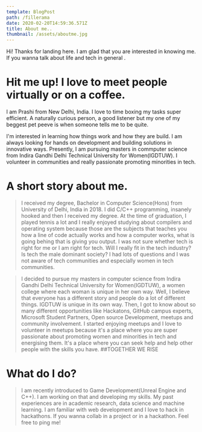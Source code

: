 ```yaml
---
template: BlogPost
path: /fillerama
date: 2020-02-20T14:59:36.571Z
title: About me..
thumbnail: /assets/aboutme.jpg
---
```


Hi! Thanks for landing here. I am glad that you are interested in knowing me.
If you wanna talk about life and tech in general .
# Hit me up! I love to meet people virtually or on a coffee.

I am Prashi from New Delhi, India. I love to time boxing my tasks super efficient. A naturally curious person, a good listener but my one of my beggest pet peeve is when someone tells me to be quite.

I'm interested in learning how things work and how they are build. I am always looking for hands on development and building solutions in innovative ways. Presently, I am pursuing masters in commputer science from Indira Gandhi Delhi Technical University for Women(IGDTUW). I volunteer in communities and really passionate promoting minorities in tech.

# A short story about me.

> I received my degree, Bachelor in Computer Science(Hons) from University of Delhi, India in 2018. I did C/C++ programming, insanely hooked and then I received my degree. At the time of graduation, I played tennis a lot and I really enjoyed studying about compilers and operating system because those are the subjects that teaches you how a line of code actually works and how a computer works, what is going behing that is giving you output.
I was not sure whether tech is right for me or I am right for tech. Will I really fit in the tech industry? Is tech the male dominant society? I had lots of questions and I was not aware of tech communities and especially women in tech communities.

> I decided to pursue my masters in computer science from Indira Gandhi Delhi Technical University for Women(IGDTUW), a women college where each woman is unique in her own way. Well, I believe that everyone has a different story and people do a lot of different things. IGDTUW is unique in its own way. Then, I got to know about so many different opportunities like Hackatons, GitHub campus experts, Microsoft Student Partners, Open source Development, meetups and community involvement. I started enjoying meetups and I love to volunteer in meetups because it's a place where you are super passionate about promoting women and minorities in tech and energising them. It's a place where you can seek help and help other people with the skills you have. ##TOGETHER WE RISE

# What do I do?

> I am recently introduced to Game Development(Unreal Engine and C++). I am working on that and developing my skills. My past experiences are in academic research, data science and machine learning. I am familiar with web development and I love to hack in hackathons. If you wanna collab in a project or in a hackathon. Feel free to ping me!